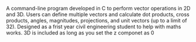 A command-line program developed in C to perform vector operations in 2D and 3D. Users can define multiple vectors and calculate dot products, cross products, angles, magnitudes, projections, and unit vectors (up to a limit of 32). Designed as a frist year civil engineering student to help with maths works. 3D is included as long as you set the z componet as 0
